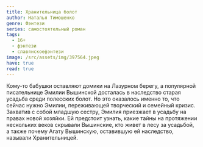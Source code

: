 ```yaml
---
title: Хранительница болот
author: Наталья Тимошенко
genre: Фэнтези
series: самостоятельный роман
tags:
  - 16+
  - фэнтези
  - славянскоефэнтези
image: /src/assets/img/397564.jpeg
have: true
read: true
---
```

Кому-то бабушки оставляют домики на Лазурном берегу, а популярной писательнице Эмилии Вышинской досталась в наследство старая усадьба среди полесских болот. Но это оказалось именно то, что сейчас нужно Эмилии, переживающей творческий и семейный кризис. Захватив с собой младшую сестру, Эмилия приезжает в усадьбу на правах новой хозяйки. Ей предстоит узнать, какие тайны на протяжении нескольких веков скрывали Вышинские, кто живет в лесу за усадьбой, а также почему Агату Вышинскую, оставившую ей наследство, называли Хранительницей.
